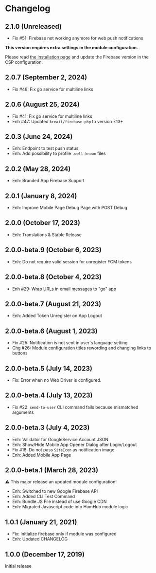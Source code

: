 Changelog
=========

2.1.0 (Unreleased)
-------------------------
- Fix #51: Firebase not working anymore for web push notifications

**This version requires extra settings in the module configuration.**

Please read [the Installation page](https://marketplace.humhub.com/module/fcm-push/installation) and update the Firebase version in the CSP configuration.

2.0.7 (September 2, 2024)
-------------------------
- Fix #48: Fix go service for multiline links

2.0.6 (August 25, 2024)
-----------------------
- Fix #41: Fix go service for multiline links
- Enh #47: Updated `kreait/firebase-php` to version 7.13+

2.0.3 (June 24, 2024)
---------------------
- Enh: Endpoint to test push status
- Enh: Add possibility to profile `.well-known` files

2.0.2 (May 28, 2024)
-----------------------
- Enh: Branded App Firebase Support

2.0.1 (January 8, 2024)
-----------------------
- Enh: Improve Mobile Page Debug Page with POST Debug

2.0.0 (October 17, 2023)
------------------------------
- Enh: Translations & Stable Release

2.0.0-beta.9 (October 6, 2023)
------------------------------
- Enh: Do not require valid session for unregister FCM tokens

2.0.0-beta.8 (October 4, 2023)
-------------------------------
- Enh #29: Wrap URLs in email messages to "go" app
 
2.0.0-beta.7 (August 21, 2023)
------------------------------
- Enh: Added Token Unregister on App Logout 

2.0.0-beta.6 (August 1, 2023)
-----------------------------
- Fix #25: Notification is not sent in user's language setting
- Chg #26: Module configuration titles rewording and changing links to buttons

2.0.0-beta.5 (July 14, 2023)
----------------------------

- Fix: Error when no Web Driver is configured.

2.0.0-beta.4 (July 13, 2023)
----------------------------

- Fix #22: `send-to-user` CLI command fails because mismatched arguments

2.0.0-beta.3 (July 4, 2023)
---------------------------

- Enh: Validator for GoogleService Account JSON
- Enh: Show/Hide Mobile App Opener Dialog after Login/Logout
- Fix #18: Do not pass `SiteIcon` as notification image
- Enh: Added Mobile App Page

2.0.0-beta.1 (March 28, 2023)
-----------------------------

:warning: This major release an updated module configuration!

- Enh: Switched to new Google Firebase API
- Enh: Added CLI Test Command
- Enh: Bundle JS File instead of use Google CDN
- Enh: Migrated Javascript code into HumHub module logic

1.0.1  (January 21, 2021)
-------------------------
- Fix: Initialize firebase only if module was configured
- Enh: Updated CHANGELOG

1.0.0  (December 17, 2019)
-------------------------
Initial release
